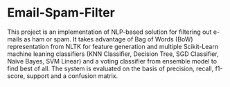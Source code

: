 # Email-Spam-Filter
This project is an implementation of NLP-based solution for filtering out e-mails as ham or spam. It takes advantage of Bag of Words (BoW) representation from NLTK for feature generation and multiple Scikit-Learn machine leaning classifiers (KNN Classifier, Decision Tree, SGD Classifier, Naive Bayes, SVM Linear) and a voting classifier from ensemble model to find best of all. The system is evaluated on the basis of precision, recall, f1-score, support and a confusion matrix.
